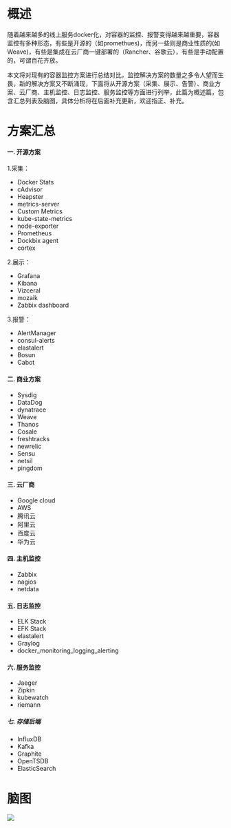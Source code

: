 # 概述

  随着越来越多的线上服务docker化，对容器的监控、报警变得越来越重要，容器监控有多种形态，有些是开源的（如promethues)，而另一些则是商业性质的(如Weave)，有些是集成在云厂商一键部署的（Rancher、谷歌云），有些是手动配置的，可谓百花齐放。
  
  本文将对现有的容器监控方案进行总结对比，监控解决方案的数量之多令人望而生畏，新的解决方案又不断涌现，下面将从开源方案（采集、展示、告警）、商业方案、云厂商、主机监控、日志监控、服务监控等方面进行列举，此篇为概述篇，包含汇总列表及脑图，具体分析将在后面补充更新，欢迎指正、补充。

# 方案汇总
  
#### 一. 开源方案

1.采集：

* Docker Stats
* cAdvisor
* Heapster
* metrics-server
* Custom Metrics
* kube-state-metrics
* node-exporter
* Prometheus
* Dockbix agent
* cortex

2.展示：

* Grafana
* Kibana
* Vizceral
* mozaik
* Zabbix dashboard

3.报警：

* AlertManager
* consul-alerts
* elastalert
* Bosun
* Cabot

#### 二. 商业方案

* Sysdig
* DataDog
* dynatrace
* Weave
* Thanos
* Cosale
* freshtracks
* newrelic
* Sensu
* netsil
* pingdom
    
#### 三. 云厂商

* Google cloud
* AWS
* 腾讯云
* 阿里云
* 百度云
* 华为云

#### 四. 主机监控

* Zabbix
* nagios
* netdata

#### 五. 日志监控

* ELK Stack
* EFK Stack
* elastalert
* Graylog
* docker_monitoring_logging_alerting

#### 六. 服务监控

* 	Jaeger
* 	Zipkin
* 	kubewatch
* 	riemann
    
##### 七. 存储后端

* 	InfluxDB
* 	Kafka
* 	Graphite
* 	OpenTSDB
* 	ElasticSearch
  
# 脑图
![](http://www.xuyasong.com/wp-content/uploads/2019/01/26dc8b2a26b9a9a8604f817ed9876054-1.png)

